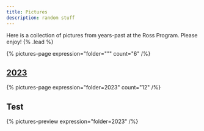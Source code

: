 ```yaml
---
title: Pictures
description: random stuff
---
```


Here is a collection of pictures from years-past at the Ross Program. Please enjoy! {% .lead %}

{% pictures-page expression="folder=\"\"" count="6" /%}

## [2023](/pictures/2023)

{% pictures-page expression="folder=2023" count="12" /%}

## Test

{% pictures-preview expression="folder=2023" /%}